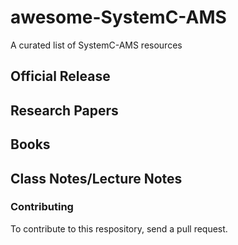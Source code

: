 # awesome-SystemC-AMS
A curated list of SystemC-AMS resources

## Official Release

## Research Papers

## Books

## Class Notes/Lecture Notes

### Contributing
To contribute to this respository, send a pull request. 
